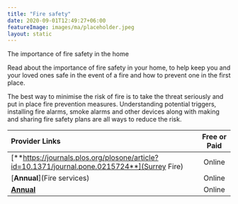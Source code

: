 ```yaml
---
title: "Fire safety"
date: 2020-09-01T12:49:27+06:00
featureImage: images/ma/placeholder.jpeg
layout: static
---
```


The importance of fire safety in the home

Read about the importance of fire safety in your home, to help keep you and your loved ones safe in the event of a fire and how to prevent one in the first place.

The best way to minimise the risk of fire is to take the threat seriously and put in place fire prevention measures. Understanding potential triggers, installing fire alarms, smoke alarms and other devices along with making and sharing fire safety plans are all ways to reduce the risk.

| Provider Links      | Free or Paid  |  
| :-----------          | :--------------:      |  
| [**https://journals.plos.org/plosone/article?id=10.1371/journal.pone.0215724**](Surrey Fire) | Online | 
| [**Annual**](Fire services) | Online | 
| [**Annual**](Ready.gov) | Online | 
  

<br/><br/>






